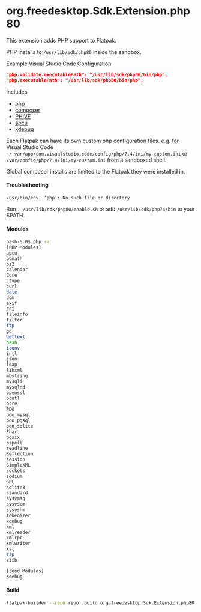 # org.freedesktop.Sdk.Extension.php80

This extension adds PHP support to Flatpak.

PHP installs to `/usr/lib/sdk/php80` inside the sandbox.

Example Visual Studio Code Configuration

```json
"php.validate.executablePath": "/usr/lib/sdk/php80/bin/php",
"php.executablePath": "/usr/lib/sdk/php80/bin/php",
```

Includes

* [php](https://php.net/)
* [composer](https://github.com/composer/composer)
* [PHIVE](https://phar.io/)
* [apcu](https://pecl.php.net/package/APCu)
* [xdebug](https://xdebug.org/)

Each Flatpak can have its own custom php configuration files.
e.g. for Visual Studio Code
`~/.var/app/com.visualstudio.code/config/php/7.4/ini/my-custom.ini` or `/var/config/php/7.4/ini/my-custom.ini` from a sandboxed shell.

Global composer installs are limited to the Flatpak they were installed in.

#### Troubleshooting
`/usr/bin/env: ‘php’: No such file or directory`

Run `. /usr/lib/sdk/php80/enable.sh` or add `/usr/lib/sdk/php74/bin` to your $PATH.

#### Modules

```bash
bash-5.0$ php -m
[PHP Modules]
apcu
bcmath
bz2
calendar
Core
ctype
curl
date
dom
exif
FFI
fileinfo
filter
ftp
gd
gettext
hash
iconv
intl
json
ldap
libxml
mbstring
mysqli
mysqlnd
openssl
pcntl
pcre
PDO
pdo_mysql
pdo_pgsql
pdo_sqlite
Phar
posix
pspell
readline
Reflection
session
SimpleXML
sockets
sodium
SPL
sqlite3
standard
sysvmsg
sysvsem
sysvshm
tokenizer
xdebug
xml
xmlreader
xmlrpc
xmlwriter
xsl
zip
zlib

[Zend Modules]
Xdebug
```
#### Build
```bash
flatpak-builder --repo repo .build org.freedesktop.Sdk.Extension.php80.json --force-clean
```
